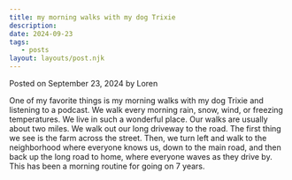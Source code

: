 ```yaml
---
title: my morning walks with my dog Trixie
description:
date: 2024-09-23
tags:
   - posts
layout: layouts/post.njk
---
```


Posted on September 23, 2024 by Loren

One of my favorite things is my morning walks with my dog Trixie and listening to a podcast. We walk every morning rain, snow, wind, or freezing temperatures. We live in such a wonderful place. Our walks are usually about two miles. We walk out our long driveway to the road. The first thing we see is the farm across the street. Then, we turn left and walk to the neighborhood where everyone knows us, down to the main road, and then back up the long road to home, where everyone waves as they drive by. This has been a morning routine for going on 7 years.
